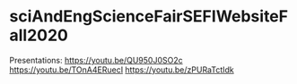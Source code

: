 # sciAndEngScienceFairSEFIWebsiteFall2020
Presentations:
https://youtu.be/QU950J0SO2c
https://youtu.be/TOnA4ERuecI
https://youtu.be/zPURaTctIdk
